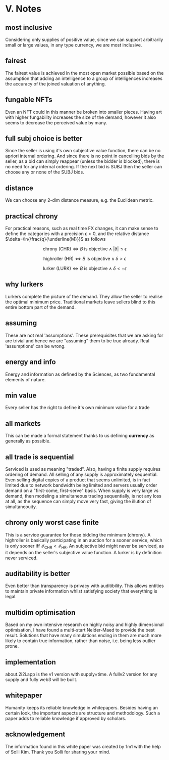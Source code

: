 # <b>V.  Notes</b>

## most inclusive
Considering only supplies of positive value, since we can support arbitrarily small or large values, in any type currency, we are most inclusive.

## fairest
The fairest value is achieved in the most open market possible based on the assumption that adding an intelligence to a group of intelligences increases the accuracy of the joined valuation of anything.

## fungable NFTs
Even an NFT could in this manner be broken into smaller pieces. Having art with higher fungability increases the size of the demand, however it also seems to decrease the perceived value by many.

## full subj choice is better
Since the seller is using it's own subjective value function, there can be no apriori internal ordering. And since there is no point in cancelling bids by the seller, as a bid can simply reappear (unless the bidder is blocked), there is no need for any internal ordering. If the next bid is $\text{SUBJ}$ then the seller can choose any or none of the $\text{SUBJ}$ bids.

## distance
We can choose any 2-dim distance measure, e.g. the Euclidean metric.

## practical chrony
For practical reasons, such as real time FX changes, it can make sense to define the categories with a precision $\epsilon>0$, and the relative distance $\delta=\ln{\frac{q}{\underline{M}}}$ as follows

$$\text{chrony (CHR)} \Leftrightarrow B \text{ is objective}\land |\delta| \le \epsilon$$

$$\text{highroller (HR)} \Leftrightarrow B \text{ is objective}\land \delta > \epsilon$$

$$\text{lurker (LURK)} \Leftrightarrow B \text{ is objective}\land \delta < -\epsilon$$

## why lurkers
Lurkers complete the picture of the demand. They allow the seller to realise the optimal minimum price. Traditional markets leave sellers blind to this entire bottom part of the demand.

## assuming
These are not real 'assumptions'. These prerequisites that we are asking for are trivial and hence we are "assuming" them to be true already. Real 'assumptions' can be wrong.

## energy and info
Energy and information as defined by the Sciences, as two fundamental elements of nature.

## min value
Every seller has the right to define it's own minimum value for a trade

## all markets
This can be made a formal statement thanks to us defining **currency** as generally as possible.

## all trade is sequential
Serviced is used as meaning "traded". Also,
having a finite supply requires ordering of demand. All selling of any supply is approximately sequential. Even selling digital copies of a product that seems unlimited, is in fact limited due to network bandwidth being limited and servers usually order demand on a "first-come, first-serve" basis. When supply is very large vs demand, then modeling a simultaneous trading sequentially, is not any loss at all, as the sequence can simply move very fast, giving the illution of simultaneouity.

## chrony only worst case finite
This is a service guarantee for those bidding the minimum (chrony). A highroller is basically participating in an auction for a sooner service, which is only sooner iff $\mathcal{I}_\text{CHR} < \mathcal{I}_\text{HR}$. An subjective bid might never be serviced, as it depends on the seller's subjective value function. A lurker is by definition never serviced.

## auditability is better
Even better than transparency is privacy with auditibility. This allows entities to maintain private information whilst satisfying society that everything is legal.

## multidim optimisation
Based on my own intensive research on highly noisy and highly dimensional optimisation, I have found a multi-start Nelder-Maed to provide the best result. Solutions that have many simulations ending in them are much more likely to contain true information, rather than noise, i.e. being less outlier prone.

## implementation
about.2i2i.app is the v1 version with supply=time. A fullv2 version for any supply and fully web3 will be built.

## whitepaper
Humanity keeps its reliable knowledge in whitepapers. Besides having an certain look, the important aspects are structure and methodology. Such a paper adds to reliable knowledge if approved by scholars.

## acknowledgement
The information found in this white paper was created by 1m1 with the help of Solli Kim. Thank you Solli for sharing your mind.